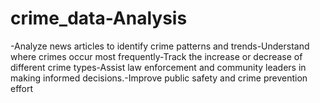 # crime_data-Analysis
-Analyze news articles to identify crime patterns and trends-Understand where crimes occur most frequently-Track the increase or decrease of different crime types-Assist law enforcement and community leaders in making informed
 decisions.-Improve public safety and crime prevention effort
